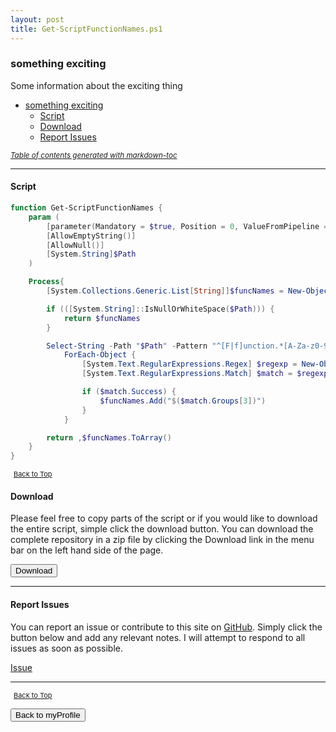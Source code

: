 ```yaml
---
layout: post
title: Get-ScriptFunctionNames.ps1
---
```


### something exciting

Some information about the exciting thing

- [something exciting](#something-exciting)
  - [Script](#script)
  - [Download](#download)
  - [Report Issues](#report-issues)

<small><i><a href='http://ecotrust-canada.github.io/markdown-toc/'>Table of contents generated with markdown-toc</a></i></small>

---

#### Script

```powershell
function Get-ScriptFunctionNames {
    param (
        [parameter(Mandatory = $true, Position = 0, ValueFromPipeline = $true)]
        [AllowEmptyString()]
        [AllowNull()]
        [System.String]$Path
    )

    Process{
        [System.Collections.Generic.List[String]]$funcNames = New-Object System.Collections.Generic.List[String]

        if (([System.String]::IsNullOrWhiteSpace($Path))) {
			return $funcNames
		}

		Select-String -Path "$Path" -Pattern "^[F|f]unction.*[A-Za-z0-9+]-[A-Za-z0-9+]" |
			ForEach-Object {
				[System.Text.RegularExpressions.Regex] $regexp = New-Object Regex("(function)( +)([\w-]+)")
				[System.Text.RegularExpressions.Match] $match = $regexp.Match("$_")

				if ($match.Success)	{
					$funcNames.Add("$($match.Groups[3])")
				}
			}

        return ,$funcNames.ToArray()
    }
}
```

<span style="font-size:11px;"><a href="#"><i class="fas fa-caret-up" aria-hidden="true" style="color: white; margin-right:5px;"></i>Back to Top</a></span>

#### Download

Please feel free to copy parts of the script or if you would like to download the entire script, simple click the download button. You can download the complete repository in a zip file by clicking the Download link in the menu bar on the left hand side of the page.

<button class="btn" type="submit" onclick="window.open('/powershell/functions/myProfile/Get-ScriptFunctionNames.ps1')">
    <i class="fa fa-cloud-download-alt">
    </i>
        Download
</button>

---

#### Report Issues

You can report an issue or contribute to this site on <a href="https://github.com/BanterBoy/scripts-blog/issues">GitHub</a>. Simply click the button below and add any relevant notes. I will attempt to respond to all issues as soon as possible.

<!-- Place this tag where you want the button to render. -->

<a class="github-button" href="https://github.com/BanterBoy/scripts-blog/issues/new?title=Get-ScriptFunctionNames.ps1&body=There is a problem with this function. Please find details below." data-show-count="true" aria-label="Issue BanterBoy/scripts-blog on GitHub">Issue</a>

---

<span style="font-size:11px;"><a href="#"><i class="fas fa-caret-up" aria-hidden="true" style="color: white; margin-right:5px;"></i>Back to Top</a></span>

<a href="/menu/_pages/myProfile.html">
    <button class="btn">
        <i class='fas fa-reply'>
        </i>
            Back to myProfile
    </button>
</a>

[1]: http://ecotrust-canada.github.io/markdown-toc
[2]: https://github.com/googlearchive/code-prettify
